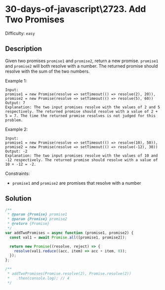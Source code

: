 # 30-days-of-javascript\2723. Add Two Promises

Difficulty: `easy`

## Description

Given two promises `promise1` and `promise2`, return a new promise. `promise1` and `promise2` will both resolve with a number. The returned promise should resolve with the sum of the two numbers.

Example 1:

```
Input:
promise1 = new Promise(resolve => setTimeout(() => resolve(2), 20)),
promise2 = new Promise(resolve => setTimeout(() => resolve(5), 60))
Output: 7
Explanation: The two input promises resolve with the values of 2 and 5 respectively. The returned promise should resolve with a value of 2 + 5 = 7. The time the returned promise resolves is not judged for this problem.
```

Example 2:

```
Input:
promise1 = new Promise(resolve => setTimeout(() => resolve(10), 50)),
promise2 = new Promise(resolve => setTimeout(() => resolve(-12), 30))
Output: -2
Explanation: The two input promises resolve with the values of 10 and -12 respectively. The returned promise should resolve with a value of 10 + -12 = -2.
```

Constraints:

- `promise1` and `promise2` are promises that resolve with a number

## Solution

```js
/**
 * @param {Promise} promise1
 * @param {Promise} promise2
 * @return {Promise}
 */
var addTwoPromises = async function (promise1, promise2) {
  const val1 = await Promise.all([promise1, promise2]);

  return new Promise((resolve, reject) => {
    resolve(val1.reduce((acc, item) => acc + item, 0));
  });
};

/**
 * addTwoPromises(Promise.resolve(2), Promise.resolve(2))
 *   .then(console.log); // 4
 */
```
